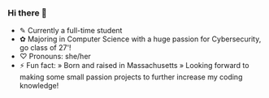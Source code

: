 ### Hi there 👋

- ✎ Currently a full-time student
- ✿ Majoring in Computer Science with a huge passion for Cybersecurity, go class of 27'!
- ♡ Pronouns: she/her  
- ⚡ Fun fact: » Born and raised in Massachusetts 
              » Looking forward to making some small passion projects to further increase my coding knowledge!

